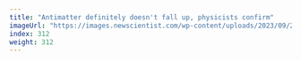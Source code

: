 ```yaml
---
title: "Antimatter definitely doesn't fall up, physicists confirm"
imageUrl: "https://images.newscientist.com/wp-content/uploads/2023/09/27111234/SEI_173497491.jpg?width=788"
index: 312
weight: 312
---
```

